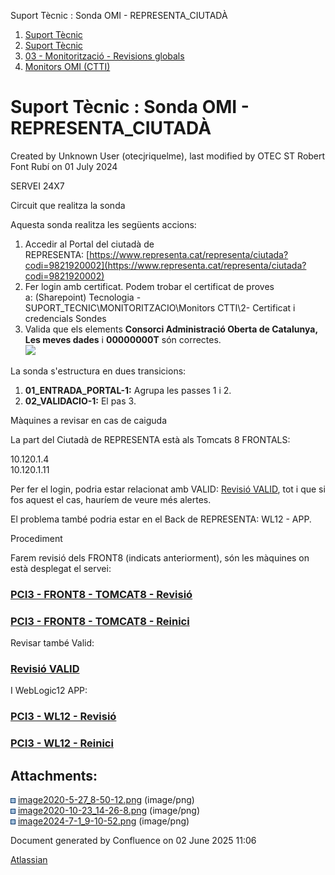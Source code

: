 Suport Tècnic : Sonda OMI - REPRESENTA\_CIUTADÀ  

1.  [Suport Tècnic](index.html)
2.  [Suport Tècnic](13893782.html)
3.  [03 - Monitorització - Revisions globals](26313327.html)
4.  [Monitors OMI (CTTI)](26313608.html)

Suport Tècnic : Sonda OMI - REPRESENTA\_CIUTADÀ
===============================================

Created by Unknown User (otecjriquelme), last modified by OTEC ST Robert Font Rubí on 01 July 2024

SERVEI 24X7

Circuit que realitza la sonda

Aquesta sonda realitza les següents accions:

1.  Accedir al Portal del ciutadà de REPRESENTA: [https://www.representa.cat/representa/ciutada?codi=9821920002](https://www.representa.cat/representa/ciutada?codi=9821920002)
2.  Fer login amb certificat. Podem trobar el certificat de proves a: (Sharepoint) Tecnologia - SUPORT\_TECNIC\\MONITORITZACIO\\Monitors CTTI\\2- Certificat i credencials Sondes
3.  Valida que els elements **Consorci Administració Oberta de Catalunya, Les meves dades** i **00000000T** són correctes.  
    ![](attachments/41519571/113311765.png)

La sonda s'estructura en dues transicions:

1.  **01\_ENTRADA\_PORTAL-1:** Agrupa les passes 1 i 2.
2.  **02\_VALIDACIO-1:** El pas 3.

Màquines a revisar en cas de caiguda

La part del Ciutadà de REPRESENTA està als Tomcats 8 FRONTALS:

10.120.1.4  
10.120.1.11

Per fer el login, podria estar relacionat amb VALID: [Revisió VALID](36340625.html), tot i que si fos aquest el cas, hauríem de veure més alertes.

El problema també podria estar en el Back de REPRESENTA: WL12 - APP.

Procediment

Farem revisió dels FRONT8 (indicats anteriorment), són les màquines on està desplegat el servei:

### [PCI3 - FRONT8 - TOMCAT8 - Revisió](41521119.html)

### [PCI3 - FRONT8 - TOMCAT8 - Reinici](PCI3---FRONT8---TOMCAT8---Reinici_41521118.html)

Revisar també Valid:

### [Revisió VALID](36340625.html)

I WebLogic12 APP:

### [PCI3 - WL12 - Revisió](41520946.html)

### [PCI3 - WL12 - Reinici](PCI3---WL12---Reinici_41520945.html)

Attachments:
------------

![](images/icons/bullet_blue.gif) [image2020-5-27\_8-50-12.png](attachments/41519571/41519575.png) (image/png)  
![](images/icons/bullet_blue.gif) [image2020-10-23\_14-26-8.png](attachments/41519571/41519576.png) (image/png)  
![](images/icons/bullet_blue.gif) [image2024-7-1\_9-10-52.png](attachments/41519571/113311765.png) (image/png)  

Document generated by Confluence on 02 June 2025 11:06

[Atlassian](http://www.atlassian.com/)